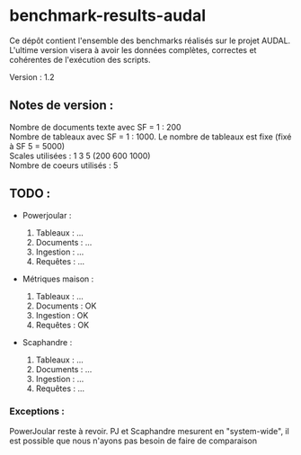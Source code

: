 # benchmark-results-audal
Ce dépôt contient l'ensemble des benchmarks réalisés sur le projet AUDAL. L'ultime version visera à avoir les données complètes, correctes et cohérentes de l'exécution des scripts.

Version : 1.2

## Notes de version :

Nombre de documents texte avec SF = 1 : 200 \
Nombre de tableaux avec SF = 1 : 1000. Le nombre de tableaux est fixe (fixé à SF 5 = 5000) \
Scales utilisées : 1 3 5 (200 600 1000) \
Nombre de coeurs utilisés : 5

## TODO :

- Powerjoular :
    1. Tableaux : ...
    2. Documents : ...
    3. Ingestion : ...
    4. Requêtes : ...

- Métriques maison :
    1. Tableaux : ...
    2. Documents : OK
    3. Ingestion : OK
    4. Requêtes : OK

- Scaphandre :
    1. Tableaux : ...
    2. Documents : ...
    3. Ingestion : ...
    4. Requêtes : ...


### Exceptions :

PowerJoular reste à revoir. PJ et Scaphandre mesurent en "system-wide", il est possible que nous n'ayons pas besoin de faire de comparaison
